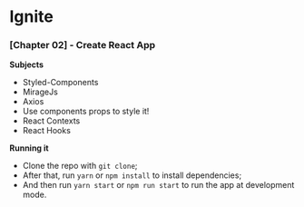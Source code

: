 # Ignite

### [Chapter 02] - Create React App

**Subjects**

  - Styled-Components
  - MirageJs
  - Axios
  - Use components props to style it!
  - React Contexts
  - React Hooks


**Running it**

  - Clone the repo with `git clone`;
  - After that, run `yarn` or `npm install` to install dependencies;
  - And then run `yarn start` or `npm run start` to run the app at development mode.